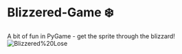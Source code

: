 # Blizzered-Game :snowflake:
A bit of fun in PyGame - get the sprite through the blizzard!
![Blizzered%20Lose](https://github.com/CZboop/Blizzered-Game/blob/main/Blizzered%20Lose.gif)
